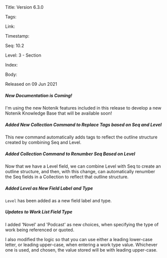 Title: Version 6.3.0 

Tags:  

Link: 

Timestamp:  

Seq: 10.2 

Level: 3 - Section 

Index:  

Body: 

Released on 09 Jun 2021
 
##### New Documentation is Coming!

I'm using the new Notenik features included in this release to develop a new Notenik Knowledge Base that will be available soon!

 
##### Added New Collection Command to Replace Tags based on Seq and Level

This new command automatically adds tags to reflect the outline structure created by combining Seq and Level. 

 
##### Added Collection Command to Renumber Seq Based on Level

Now that we have a Level field, we can combine Level with Seq to create an outline structure, and then, with this change, can automatically renumber the Seq fields in a Collection to reflect that outline structure. 

 
##### Added Level as New Field Label and Type

`Level` has been added as a new field label and type. 

 
##### Updates to Work List Field Type

I added 'Novel' and 'Podcast' as new choices, when specifying the type of work being referenced or quoted. 

I also modified the logic so that you can use either a leading lower-case letter, or leading upper-case, when entering a work type value. Whichever one is used, and chosen, the value stored will be with leading upper-case.
